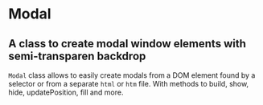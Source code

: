 # Modal

## A class to create modal window elements with semi-transparen backdrop

`Modal` class allows to easily create modals from a DOM element found by a selector or from a separate `html` or `htm` file. With methods to build, show, hide, updatePosition, fill and more.

